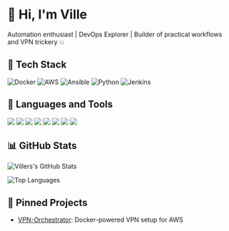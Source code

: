 # 👋 Hi, I'm Ville

Automation enthusiast | DevOps Explorer | Builder of practical workflows and VPN trickery 💥

## 🔧 Tech Stack

![Docker](https://img.shields.io/badge/Docker-2496ED?style=for-the-badge&logo=docker&logoColor=white)
![AWS](https://img.shields.io/badge/AWS-232F3E?style=for-the-badge&logo=amazon-aws&logoColor=white)
![Ansible](https://img.shields.io/badge/Ansible-EE0000?style=for-the-badge&logo=ansible&logoColor=white)
![Python](https://img.shields.io/badge/Python-3776AB?style=for-the-badge&logo=python&logoColor=white)
![Jenkins](https://img.shields.io/badge/Jenkins-D24939?style=for-the-badge&logo=jenkins&logoColor=white)

## 🧰 Languages and Tools

<p align="left">
  <img src="https://img.shields.io/badge/Bash-4EAA25?style=for-the-badge&logo=gnu-bash&logoColor=white"/>
  <img src="https://img.shields.io/badge/Python-3776AB?style=for-the-badge&logo=python&logoColor=white"/>
  <img src="https://img.shields.io/badge/Docker-2496ED?style=for-the-badge&logo=docker&logoColor=white"/>
  <img src="https://img.shields.io/badge/AWS-232F3E?style=for-the-badge&logo=amazon-aws&logoColor=white"/>
  <img src="https://img.shields.io/badge/Ansible-EE0000?style=for-the-badge&logo=ansible&logoColor=white"/>
  <img src="https://img.shields.io/badge/Jenkins-D24939?style=for-the-badge&logo=jenkins&logoColor=white"/>
  <img src="https://img.shields.io/badge/YAML-C4AE35?style=for-the-badge&logo=yaml&logoColor=black"/>
  <img src="https://img.shields.io/badge/Git-F05032?style=for-the-badge&logo=git&logoColor=white"/>
</p>

## 📊 GitHub Stats

![Villers's GitHub Stats](https://github-readme-stats.vercel.app/api?username=villeog&show_icons=true&theme=github_dark&count_private=true)

![Top Languages](https://github-readme-stats.vercel.app/api/top-langs/?username=villeog&layout=compact&theme=github_dark)

## 📌 Pinned Projects

- [VPN-Orchestrator](https://github.com/villeog/VPN-Orechestrator): Docker-powered VPN setup for AWS
